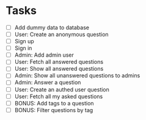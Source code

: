 # Tasks

- [ ] Add dummy data to database
- [ ] User: Create an anonymous question
- [ ] Sign up
- [ ] Sign in
- [ ] Admin: Add admin user
- [ ] User: Fetch all answered questions
- [ ] User: Show all answered questions
- [ ] Admin: Show all unanswered questions to admins
- [ ] Admin: Answer a question
- [ ] User: Create an authed user question
- [ ] User: Fetch all my asked questions
- [ ] BONUS: Add tags to a question
- [ ] BONUS: Filter questions by tag
